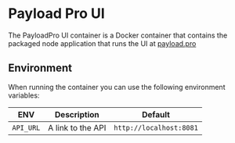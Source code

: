 # Payload Pro UI

The PayloadPro UI container is a Docker container that contains the packaged node application that runs the UI at [payload.pro](https://payload.pro)

## Environment

When running the container you can use the following environment variables:

| ENV       | Description       | Default
| --------- | ----------------- | -------
| `API_URL` | A link to the API | `http://localhost:8081`
